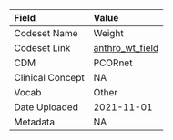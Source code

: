 |Field            |Value           |
|:----------------|:---------------|
|Codeset Name     |Weight          |
|Codeset Link     |[anthro_wt_field](https://github.com/PEDSnet/Variable-Dictionary/blob/main/anthro/anthro_wt_field.csv)|
|CDM              |PCORnet         |
|Clinical Concept |NA              |
|Vocab            |Other           |
|Date Uploaded    |2021-11-01      |
|Metadata         |NA              |
